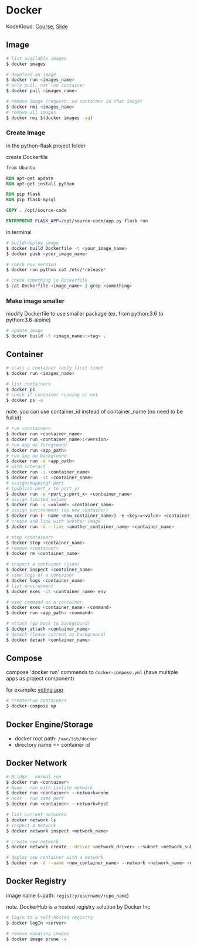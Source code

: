# Docker <!-- omit in toc -->

KodeKloud: [Course](https://kodekloud.com/p/docker-for-the-absolute-beginner-hands-on), [Slide](9%20Docker%20for%20Beginners.pdf)

## Image

```bash
# list available images
$ docker images

# download an image
$ docker run <images_name>
# only pull, not run container
$ docker pull <images_name>

# remove image (request: no container in that image)
$ docker rmi <images_name>
# remove all images
$ docker rmi $(docker images -aq)
```

### Create Image

in the python-flask project folder

create Dockerfile

```Dockerfile
from Ubuntu

RUN apt-get update
RUN apt-get install python

RUN pip flask
RUN pip flask-mysql

COPY . /opt/source-code

ENTRYPOINT FLASK_APP=/opt/source-code/app.py flask run
```

in terminal

```bash
# build/deploy image
$ docker build Dockerfile -t <your_image_name>
$ docker push <your_image_name>
```

```bash
# check env version
$ docker run python cat /etc/*release*
```

```bash
# check something in Dockerfile
$ cat Dockerfile-<image_name> | grep <something>
```

### Make image smaller

modify Dockerfile to use smaller package (ex. from python:3.6 to python:3.6-alpine)

```bash
# update image
$ docker build -t <image_name>:<tag> .
```

## Container

```bash
# start a container (only first time)
$ docker run <images_name>

# list containers
$ docker ps
# check if container running or not
$ docker ps -a
```

note. you can use container_id instead of container_name (no need to be full id)

```bash
# run <container>
$ docker run <container_name>
$ docker run <container_name>:<version>
# run app on foreground
$ docker run <app_path>
# run app on background
$ docker run -d <app_path>
# with interact
$ docker run -i <container_name>
$ docker run -it <container_name>
# assign/mapping) port
# (publish port_x to port_y)
$ docker run -p <port_y:port_x> <container_name>
# assign limited volume
$ docker run -v <volume> <container_name>
# assign environment (as new container)
$ docker run (--name <new_container_name>) -e <key>=<value> <container_name>
# create and link with another image
$ docker run -d --link <another_container_name> <container_name>

# stop <container>
$ docker stop <container_name>
# remove <container>
$ docker rm <container_name>
```

```bash
# inspect a container (json)
$ docker inspect <container_name>
# view logs of a container
$ docker logs <container_name>
# list environment
$ docker exec -it <container_name> env
```

```bash
# exec command on a container
$ docker exec <container_name> <command>
$ docker run <app_path> <command>
```

```bash
# attach (go back to background)
$ docker attach <container_name>
# detach (leave current as background)
$ docker detach <container_name>
```

## Compose

compose 'docker run' commends to `docker-compose.yml`
(have multiple apps as project component)

for example: [voting app](https://github.com/dockersamples/example-voting-app)

```bash
# create/run containers
$ docker-compose up
```

## Docker Engine/Storage

- docker root path: `/var/lib/docker`
- directory name == container id

## Docker Network

```bash
# Bridge - normal run
$ docker run <container>
# None - run with isolate network
$ docker run <container> --network=none
# Host - run same port
$ docker run <container> --network=host
```

```bash
# list current networks
$ docker network ls
# inspect a network
$ docker network inspect <network_name>
```

```bash
# create new network
$ docker network create --driver <network_driver> --subnet <network_subnet> --gateway <network_gateway> <network_name>
```

```bash
# deploy new container with a network
$ docker run -d --name <new_container_name> --network <network_name> <new_container_image>
```

## Docker Registry

image name (~path: `registry/username/repo_name`)

note. DockerHub is a hosted registry solution by Docker Inc

```bash
# login to a self-hosted registry
$ docker logIn <server>

# remove dangling images
$ docker image prune -a
```
